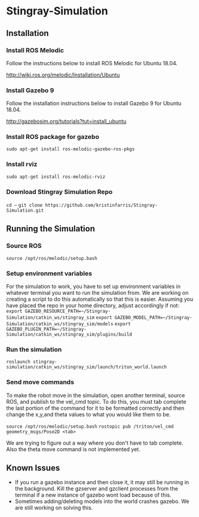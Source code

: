 # Stingray-Simulation

## Installation

### Install ROS Melodic

Follow the instructions below to install ROS Melodic for Ubuntu 18.04.

http://wiki.ros.org/melodic/Installation/Ubuntu 

### Install Gazebo 9

Follow the installation instructions below to install Gazebo 9 for Ubuntu 18.04.

http://gazebosim.org/tutorials?tut=install_ubuntu

### Install ROS package for gazebo

`sudo apt-get install ros-melodic-gazebo-ros-pkgs`

### Install rviz

`sudo apt-get install ros-melodic-rviz`

### Download Stingray Simulation Repo

`cd ~`
`git clone https://github.com/kristinfarris/Stingray-Simulation.git`

## Running the Simulation

### Source ROS

`source /opt/ros/melodic/setup.bash`

### Setup environment variables
For the simulation to work, you have to set up environment variables in whatever terminal you want to run the simulation from. We are working on creating a script to do this automatically so that this is easier. 
Assuming you have placed the repo in your home directory, adjust accordingly if not:
`export GAZEBO_RESOURCE_PATH=~/Stingray-Simulation/catkin_ws/stingray_sim`
`export GAZEBO_MODEL_PATH=~/Stingray-Simulation/catkin_ws/stingray_sim/models`
`export GAZEBO_PLUGIN_PATH=~/Stingray-Simulation/catkin_ws/stingray_sim/plugins/build`

### Run the simulation

`roslaunch stingray-simulation/catkin_ws/stingray_sim/launch/triton_world.launch`

### Send move commands

To make the robot move in the simulation, open another terminal, source ROS, and publish to the vel_cmd topic. To do this, you must tab complete the last portion of the command for it to be formatted correctly and then change the x,y,and theta values to what you would like them to be.

`source /opt/ros/melodic/setup.bash`
`rostopic pub /triton/vel_cmd geometry_msgs/Pose2D <tab>`

We are trying to figure out a way where you don't have to tab complete. Also the theta move command is not implemented yet. 

## Known Issues
- If you run a gazebo instance and then close it, it may still be running in the background. Kill the gzserver and gzclient processes from the terminal if a new instance of gazebo wont load because of this. 
- Sometimes adding/deleting models into the world crashes gazebo. We are still working on solving this. 
